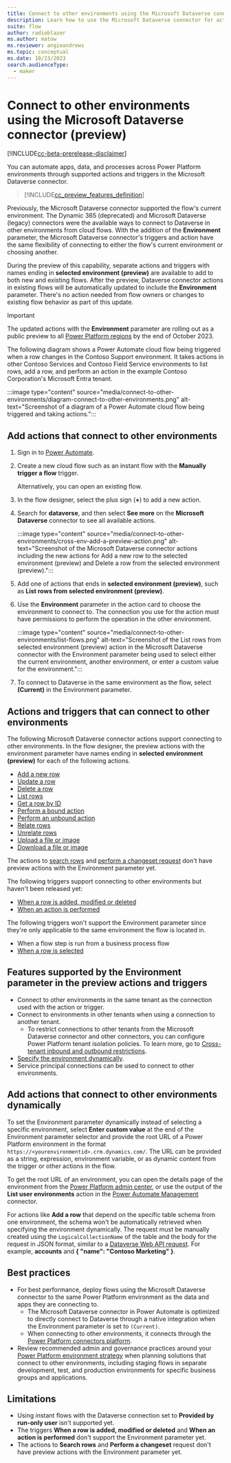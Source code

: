 ```yaml
---
title: Connect to other environments using the Microsoft Dataverse connector (preview)
description: Learn how to use the Microsoft Dataverse connector for actions and triggers across Power Platform environments.
suite: flow
author: radioblazer
ms.author: matow
ms.reviewer: angieandrews
ms.topic: conceptual
ms.date: 10/23/2023
search.audienceType: 
  - maker
---
```


# Connect to other environments using the Microsoft Dataverse connector (preview)

[!INCLUDE[cc-beta-prerelease-disclaimer](../includes/cc-beta-prerelease-disclaimer.md)]

You can automate apps, data, and processes across Power Platform environments through supported actions and triggers in the Microsoft Dataverse connector.

> [!INCLUDE[cc_preview_features_definition](../includes/cc-preview-features-definition.md)]

Previously, the Microsoft Dataverse connector supported the flow's current environment. The Dynamic 365 (deprecated) and Microsoft Dataverse (legacy) connectors were the available ways to connect to Dataverse in other environments from cloud flows. With the addition of the **Environment** parameter, the Microsoft Dataverse connector's triggers and action have the same flexibility of connecting to either the flow's current environment or choosing another.

During the preview of this capability, separate actions and triggers with names ending in **selected environment (preview)** are available to add to both new and existing flows. After the preview, Dataverse connector actions in existing flows will be automatically updated to include the **Environment** parameter. There's no action needed from flow owners or changes to existing flow behavior as part of this update.

> [!IMPORTANT]
> The updated actions with the **Environment** parameter are rolling out as a public preview to all [Power Platform regions](/power-automate/regions-overview) by the end of October 2023.

The following diagram shows a Power Automate cloud flow being triggered when a row changes in the Contoso Support environment. It takes actions in other Contoso Services and Contoso Field Service environments to list rows, add a row, and perform an action in the example Contoso Corporation's Microsoft Entra tenant.

:::image type="content" source="media/connect-to-other-environments/diagram-connect-to-other-environments.png" alt-text="Screenshot of a diagram of a Power Automate cloud flow being triggered and taking actions.":::

## Add actions that connect to other environments

1. Sign in to [Power Automate](https://make.powerautomate.com).
1. Create a new cloud flow such as an instant flow with the **Manually trigger a flow** trigger.

    Alternatively, you can open an existing flow.

1. In the flow designer, select the plus sign (**+**) to add a new action.
1. Search for **dataverse**, and then select **See more** on the **Microsoft Dataverse** connector to see all available actions.

    :::image type="content" source="media/connect-to-other-environments/cross-env-add-a-preview-action.png" alt-text="Screenshot of the Microsoft Dataverse connector actions including the new actions for Add a new row to the selected environment (preview) and Delete a row from the selected environment (preview).":::

1. Add one of actions that ends in **selected environment (preview)**, such as **List rows from selected environment (preview)**.
1. Use the **Environment** parameter in the action card to choose the environment to connect to. The connection you use for the action must have permissions to perform the operation in the other environment.

    :::image type="content" source="media/connect-to-other-environments/list-flows.png" alt-text="Screenshot of the List rows from selected environment (preview) action in the Microsoft Dataverse connector with the Environment parameter being used to select either the current environment, another environment, or enter a custom value for the environment.":::

1. To connect to Dataverse in the same environment as the flow, select **(Current)** in the Environment parameter.

## Actions and triggers that can connect to other environments

The following Microsoft Dataverse connector actions support connecting to other environments. In the flow designer, the preview actions with the environment parameter have names ending in **selected environment (preview)** for each of the following actions.

- [Add a new row](/power-automate/dataverse/create)
- [Update a row](/power-automate/dataverse/update)
- [Delete a row](/power-automate/dataverse/delete-row)
- [List rows](/power-automate/dataverse/list-rows)
- [Get a row by ID](/power-automate/dataverse/get-row-id)
- [Perform a bound action](/power-automate/dataverse/bound-unbound)
- [Perform an unbound action](/power-automate/dataverse/bound-unbound)
- [Relate rows](/power-automate/dataverse/relate-unrelate-rows)
- [Unrelate rows](/power-automate/dataverse/relate-unrelate-rows)
- [Upload a file or image](/power-automate/dataverse/upload-download-file)
- [Download a file or image](/power-automate/dataverse/upload-download-file)

The actions to [search rows](/power-automate/dataverse/search) and [perform a changeset request](/power-automate/dataverse/change-set) don't have preview actions with the Environment parameter yet.

The following triggers support connecting to other environments but haven't been released yet:

- [When a row is added, modified or deleted](/power-automate/dataverse/create-update-delete-trigger)
- [When an action is performed](/power-automate/dataverse/action-trigger)

The following triggers won't support the Environment parameter since they're only applicable to the same environment the flow is located in.
- When a flow step is run from a business process flow
- [When a row is selected](/power-automate/connection-cds#initiate-a-cloud-flow-from-dataverse)

## Features supported by the Environment parameter in the preview actions and triggers

- Connect to other environments in the same tenant as the connection used with the action or trigger.
- Connect to environments in other tenants when using a connection to another tenant.
  - To restrict connections to other tenants from the Microsoft Dataverse connector and other connectors, you can configure Power Platform tenant isolation policies. To learn more, go to [Cross-tenant inbound and outbound restrictions](/power-platform/admin/cross-tenant-restrictions).
- [Specify the environment dynamically](#add-actions-that-connect-to-other-environments-dynamically).
- Service principal connections can be used to connect to other environments.

## Add actions that connect to other environments dynamically

To set the Environment parameter dynamically instead of selecting a specific environment, select **Enter custom value** at the end of the Environment parameter selector and provide the root URL of a Power Platform environment in the format `https://<yourenvironmentid>.crm.dynamics.com/`. The URL can be provided as a string, expression, environment variable, or as dynamic content from the trigger or other actions in the flow.

To get the root URL of an environment, you can open the details page of the environment from the [Power Platform admin center](https://admin.powerplatform.com), or use the output of the **List user environments** action in the [Power Automate Management](/connectors/flowmanagement/) connector.

For actions like **Add a row** that depend on the specific table schema from one environment, the schema won't be automatically retrieved when specifying the environment dynamically. The request must be manually created using the `LogicalCollectionName` of the table and the body for the request in JSON format, similar to a [Dataverse Web API request](/power-apps/developer/data-platform/webapi/create-entity-web-api). For example, **accounts** and  **{ "name": "Contoso Marketing" }**.

## Best practices

- For best performance, deploy flows using the Microsoft Dataverse connector to the same Power Platform environment as the data and apps they are connecting to.
  - The Microsoft Dataverse connector in Power Automate is optimized to directly connect to Dataverse through a native integration when the Environment parameter is set to `(Current)`.
  - When connecting to other environments, it connects through the [Power Platform connectors platform](/connectors/connectors).
- Review recommended admin and governance practices around your [Power Platform environment strategy](/power-platform/guidance/adoption/environment-strategy) when planning solutions that connect to other environments, including staging flows in separate development, test, and production environments for specific business groups and applications.

## Limitations

- Using instant flows with the Dataverse connection set to **Provided by run-only user** isn't supported yet.
- The triggers **When a row is added, modified or deleted** and **When an action is performed** don't support the Environment parameter yet.
- The actions to **Search rows** and **Perform a changeset** request don't have preview actions with the Environment parameter yet.

